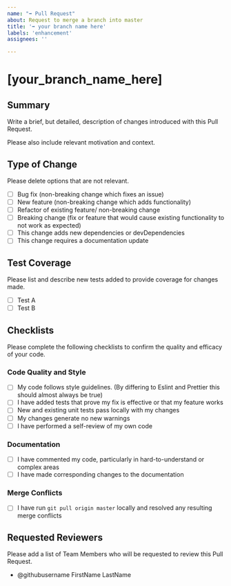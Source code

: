 ```yaml
---
name: "➡ Pull Request"
about: Request to merge a branch into master
title: '➡ your branch name here'
labels: 'enhancement'
assignees: ''

---
```


# [your_branch_name_here]

## Summary

Write a brief, but detailed, description of changes introduced with this Pull Request.

Please also include relevant motivation and context.

## Type of Change

Please delete options that are not relevant.

- [ ] Bug fix (non-breaking change which fixes an issue)
- [ ] New feature (non-breaking change which adds functionality)
- [ ] Refactor of existing feature/ non-breaking change
- [ ] Breaking change (fix or feature that would cause existing functionality to not work as expected)
- [ ] This change adds new dependencies or devDependencies
- [ ] This change requires a documentation update

## Test Coverage

Please list and describe new tests added to provide coverage for changes made.

- [ ] Test A
- [ ] Test B

## Checklists

Please complete the following checklists to confirm the quality and efficacy of your code.

### Code Quality and Style

- [ ] My code follows style guidelines. (By differing to Eslint and Prettier this should almost always be true)
- [ ] I have added tests that prove my fix is effective or that my feature works
- [ ] New and existing unit tests pass locally with my changes
- [ ] My changes generate no new warnings
- [ ] I have performed a self-review of my own code

### Documentation

- [ ] I have commented my code, particularly in hard-to-understand or complex areas
- [ ] I have made corresponding changes to the documentation

### Merge Conflicts

- [ ] I have run `git pull origin master` locally and resolved any resulting merge conflicts

## Requested Reviewers

Please add a list of Team Members who will be requested to review this Pull Request.

- @githubusername FirstName LastName

